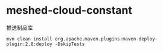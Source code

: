# meshed-cloud-constant

推送制品库
```shell
mvn clean install org.apache.maven.plugins:maven-deploy-plugin:2.8:deploy -DskipTests
```





